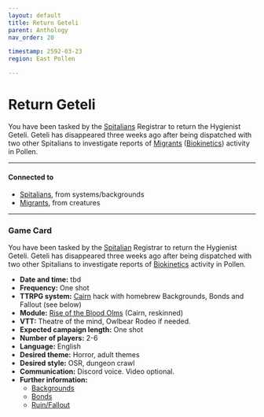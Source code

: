 ```yaml
---
layout: default
title: Return Geteli
parent: Anthology
nav_order: 20

timestamp: 2592-03-23
region: East Pollen

---
```

# Return Geteli

You have been tasked by the [Spitalians](../systems/backgrounds/spitalians.md) Registrar to return the Hygienist Geteli.
Geteli has disappeared three weeks ago after being dispatched with two other Spitalians to investigate reports of [Migrants](../creatures/Migrants.md) ([Biokinetics](https://www.youtube.com/watch?v=0Tw3KaMr8wk)) activity in Pollen.

---
#### Connected to

<!-- QueryToSerialize: LIST without ID "["+ title + "](https://terra-campaigns.github.io/"+ regexreplace(file.path, ".md", "") + ")" + ", from " + regexreplace(file.folder, "degenesis/", "") FROM ([[]]) OR outgoing([[]]) SORT file.folder DESC -->
<!-- SerializedQuery: LIST without ID "["+ title + "](https://terra-campaigns.github.io/"+ regexreplace(file.path, ".md", "") + ")" + ", from " + regexreplace(file.folder, "degenesis/", "") FROM ([[]]) OR outgoing([[]]) SORT file.folder DESC -->
- [Spitalians](https://terra-campaigns.github.io/degenesis/systems/backgrounds/spitalians), from systems/backgrounds
- [Migrants](https://terra-campaigns.github.io/degenesis/creatures/Migrants), from creatures
<!-- SerializedQuery END -->

---
### Game Card

You have been tasked by the [Spitalian](https://degenesis.com/world/cults/spitalians) Registrar to return the Hygienist Geteli.
Geteli has disappeared three weeks ago after being dispatched with two other Spitalians to investigate reports of [Biokinetics](https://www.youtube.com/watch?v=0Tw3KaMr8wk) activity in Pollen.

- **Date and time:** tbd
- **Frequency:** One shot
- **TTRPG system:** [Cairn](https://cairnrpg.com/) hack with homebrew Backgrounds, Bonds and Fallout (see below)
- **Module:** [Rise of the Blood Olms](https://yochaigal.itch.io/rise-of-the-blood-olms) (Cairn, reskinned)
- **VTT:** Theatre of the mind, Owlbear Rodeo if needed.
- **Expected campaign length:** One shot
- **Number of players:** 2-6
- **Language:** English
- **Desired theme:** Horror, adult themes
- **Desired style:** OSR, dungeon crawl
- **Communication:** Discord voice. Video optional.
- **Further information:** 
	- <a href="https://terra-campaigns.github.io/degenesis/systems/backgrounds/00_backgrounds/" target="_blank">Backgrounds</a>
	- <a href="https://terra-campaigns.github.io/degenesis/systems/bonds/" target="_blank">Bonds</a>
	- <a href="https://terra-campaigns.github.io/degenesis/systems/ruin/" target="_blank">Ruin/Fallout</a>